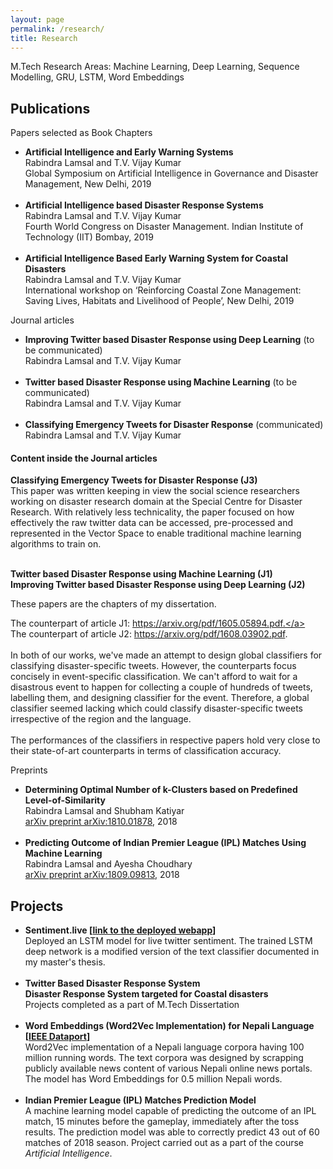 ```yaml
---
layout: page
permalink: /research/
title: Research
---
```


M.Tech Research Areas: Machine Learning, Deep Learning, Sequence Modelling, GRU, LSTM, Word Embeddings

<h2>Publications</h2>
Papers selected as Book Chapters

<ul>
	<li>
		<b>Artificial Intelligence and Early Warning Systems</b><br>
		Rabindra Lamsal and T.V. Vijay Kumar<br>
		Global Symposium on Artificial Intelligence in Governance and Disaster Management, New Delhi, 2019<br>
	</li><br>
	
<li> <b>Artificial Intelligence based Disaster Response Systems</b><br>Rabindra Lamsal and T.V. Vijay Kumar<br> Fourth World Congress on Disaster Management. Indian Institute of Technology (IIT) Bombay, 2019<br> </li><br>

<li> <b>Artificial Intelligence Based Early Warning System for Coastal Disasters</b><br>Rabindra Lamsal and T.V. Vijay Kumar<br> International workshop on ‘Reinforcing Coastal Zone Management: Saving Lives, Habitats and Livelihood of People’, New Delhi, 2019<br> </li></ul>

Journal articles
<ul>
	<li>
		<b>Improving Twitter based Disaster Response using Deep Learning</b> (to be communicated)<br>
		Rabindra Lamsal and T.V. Vijay Kumar<br>
	</li><br>


<li>
<b>Twitter based Disaster Response using Machine Learning</b> (to be communicated)<br>Rabindra Lamsal and T.V. Vijay Kumar</li><br>
<li> <b> Classifying Emergency Tweets for Disaster Response</b> (communicated)<br>Rabindra Lamsal and T.V. Vijay Kumar</li></ul>


<div class="journal">
<h4>Content inside the Journal articles</h4>	
<b>Classifying Emergency Tweets for Disaster Response (J3)</b><br>
This paper was written keeping in view the social science researchers working on disaster research domain at the Special Centre for Disaster Research. With relatively less technicality, the paper focused on how effectively the raw twitter data can be accessed, pre-processed and represented in the Vector Space to enable traditional machine learning algorithms to train on. <br><br>
	
<b>Twitter based Disaster Response using Machine Learning (J1)</b><br>
<b>Improving Twitter based Disaster Response using Deep Learning (J2)</b><br>

These papers are the chapters of my dissertation.<br>

The counterpart of article J1: <a href="https://arxiv.org/abs/1605.05894">https://arxiv.org/pdf/1605.05894.pdf.</a><br>
The counterpart of article J2: <a href="https://arxiv.org/pdf/1608.03902.pdf">https://arxiv.org/pdf/1608.03902.pdf</a>.<br>
<br>
In both of our works, we've made an attempt to design global classifiers for classifying disaster-specific tweets. However, the counterparts focus concisely in event-specific classification. We can't afford to wait for a disastrous event to happen for collecting a couple of hundreds of tweets, labelling them, and designing classifier for the event. Therefore, a global classifier seemed lacking which could classify disaster-specific tweets irrespective of the region and the language.<br>
<br>
The performances of the classifiers in respective papers hold very close to their state-of-art counterparts in terms of classification accuracy.	
</div>


Preprints
<ul>
	<li>
		<b>Determining Optimal Number of k-Clusters based on Predefined Level-of-Similarity</b><br>
		Rabindra Lamsal and Shubham Katiyar<br>
		<a href="https://arxiv.org/abs/1810.01878">arXiv preprint arXiv:1810.01878</a>, 2018<br>
	</li><br>
	
<li> <b>Predicting Outcome of Indian Premier League (IPL) Matches Using Machine Learning</b><br>
Rabindra Lamsal and Ayesha Choudhary<br>
	<a href="https://arxiv.org/abs/1809.09813">arXiv preprint arXiv:1809.09813</a>, 2018<br> </li></ul>

<h2>Projects</h2>
<ul>
	
<li>
		<b>Sentiment.live [<a href="https://sentiment.live">link to the deployed webapp</a>]</b><br>
		Deployed an LSTM model for live twitter sentiment. The trained LSTM deep network is a modified version of the text classifier documented in my master's thesis.<br>
	</li><br>	

<li> <b>Twitter Based Disaster Response System</b><br>
<b>Disaster Response System targeted for Coastal disasters</b><br>
		Projects completed as a part of M.Tech Dissertation<br>
	</li><br>
	
<li> <b>Word Embeddings (Word2Vec Implementation) for Nepali Language [<a href="https://ieee-dataport.org/open-access/300-dimensional-word-embeddings-nepali-language">IEEE Dataport</a>]</b><br>
Word2Vec implementation of a Nepali language corpora having 100 million running words. The
text corpora was designed by scrapping publicly available news content of various Nepali online
news portals. The model has Word Embeddings for 0.5 million Nepali words.</li><br>



<li> <b>Indian Premier League (IPL) Matches Prediction Model</b><br>
A machine learning model capable of predicting the outcome of an IPL match, 15 minutes before
the gameplay, immediately after the toss results. The prediction model was able to correctly predict
43 out of 60 matches of 2018 season. Project carried out as a part of the course <em>Artificial Intelligence</em>.
</li></ul>
